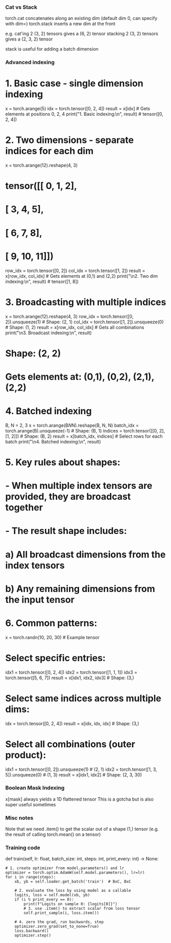 
### Cat vs Stack
torch.cat concatenates along an existing dim (default dim 0, can specify with dim=)
torch.stack inserts a new dim at the front

e.g. 
cat'ing 2 (3, 2) tensors gives a (6, 2) tensor
stacking 2 (3, 2) tensors gives a (2, 3, 2) tensor

stack is useful for adding a batch dimension


### Advanced indexing

# 1. Basic case - single dimension indexing
x = torch.arange(5)
idx = torch.tensor([0, 2, 4])
result = x[idx]  # Gets elements at positions 0, 2, 4
print("1. Basic indexing:\n", result)  # tensor([0, 2, 4])

# 2. Two dimensions - separate indices for each dim
x = torch.arange(12).reshape(4, 3)
# tensor([[ 0,  1,  2],
#         [ 3,  4,  5],
#         [ 6,  7,  8],
#         [ 9, 10, 11]])
row_idx = torch.tensor([0, 2])
col_idx = torch.tensor([1, 2])
result = x[row_idx, col_idx]  # Gets elements at (0,1) and (2,2)
print("\n2. Two dim indexing:\n", result)  # tensor([1, 8])

# 3. Broadcasting with multiple indices
x = torch.arange(12).reshape(4, 3)
row_idx = torch.tensor([0, 2]).unsqueeze(1)  # Shape: (2, 1)
col_idx = torch.tensor([1, 2]).unsqueeze(0)  # Shape: (1, 2)
result = x[row_idx, col_idx]  # Gets all combinations
print("\n3. Broadcast indexing:\n", result)
# Shape: (2, 2)
# Gets elements at: (0,1), (0,2), (2,1), (2,2)

# 4. Batched indexing
B, N = 2, 3
x = torch.arange(B*N*N).reshape(B, N, N)
batch_idx = torch.arange(B).unsqueeze(-1)  # Shape: (B, 1)
indices = torch.tensor([[0, 2],
                       [1, 2]])  # Shape: (B, 2)
result = x[batch_idx, indices]  # Select rows for each batch
print("\n4. Batched indexing:\n", result)

# 5. Key rules about shapes:
# - When multiple index tensors are provided, they are broadcast together
# - The result shape includes:
#   a) All broadcast dimensions from the index tensors
#   b) Any remaining dimensions from the input tensor

# 6. Common patterns:
x = torch.randn(10, 20, 30)  # Example tensor

# Select specific entries:
idx1 = torch.tensor([0, 2, 4])
idx2 = torch.tensor([1, 1, 1])
idx3 = torch.tensor([5, 6, 7])
result = x[idx1, idx2, idx3]  # Shape: (3,)

# Select same indices across multiple dims:
idx = torch.tensor([0, 2, 4])
result = x[idx, idx, idx]  # Shape: (3,)

# Select all combinations (outer product):
idx1 = torch.tensor([0, 2]).unsqueeze(1)  # (2, 1)
idx2 = torch.tensor([1, 3, 5]).unsqueeze(0)  # (1, 3)
result = x[idx1, idx2]  # Shape: (2, 3, 30)


### Boolean Mask Indexing
x[mask] always yields a 1D flattened tensor
This is a gotcha but is also super useful sometimes


### Misc notes
Note that we need .item() to get the scalar out of a shape (1,) tensor
(e.g. the result of calling torch.mean() on a tensor)


### Training code
def train(self, lr: float, batch_size: int, steps: int, print_every: int) -> None:
    
    # 1. create optimizer from model.parameters() and lr 
    optimizer = torch.optim.AdamW(self.model.parameters(), lr=lr)
    for i in range(steps):
        xb, yb = self.loader.get_batch('train')  # BxC, BxC
        
        # 2. evaluate the loss by using model as a callable
        logits, loss = self.model(xb, yb)
        if (i % print_every == 0):
            print(f"Logits on sample 0: {logits[0]}")
            # 3. use .item() to extract scalar from loss tensor
            self.print_sample(i, loss.item())

        # 4. zero the grad, run backwards, step
        optimizer.zero_grad(set_to_none=True)
        loss.backward()
        optimizer.step()